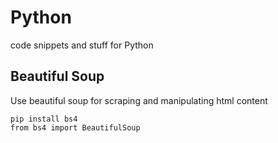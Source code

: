 # Python
code snippets and stuff for Python
## Beautiful Soup
Use beautiful soup for scraping and manipulating html content
```
pip install bs4
from bs4 import BeautifulSoup
```
